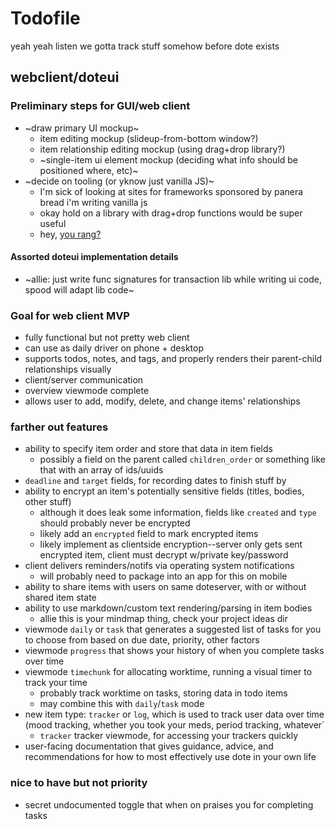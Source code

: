 # Todofile

yeah yeah listen we gotta track stuff somehow before dote exists

## webclient/doteui

### Preliminary steps for GUI/web client

- ~draw primary UI mockup~
    - item editing mockup (slideup-from-bottom window?)
    - item relationship editing mockup (using drag+drop library?)
    - ~single-item ui element mockup (deciding what info should be positioned where, etc)~
- ~decide on tooling (or yknow just vanilla JS)~
    - I'm sick of looking at sites for frameworks sponsored by panera bread i'm writing vanilla js
    - okay hold on a library with drag+drop functions would be super useful
    - hey, [you rang?](https://interactjs.io/)

#### Assorted doteui implementation details

- ~allie: just write func signatures for transaction lib while writing ui code, spood will adapt lib code~

### Goal for web client MVP

- fully functional but not pretty web client
- can use as daily driver on phone + desktop
- supports todos, notes, and tags, and properly renders their parent-child relationships visually
- client/server communication
- overview viewmode complete
- allows user to add, modify, delete, and change items' relationships

### farther out features

- ability to specify item order and store that data in item fields
    - possibly a field on the parent called `children_order` or something like that with an array of ids/uuids
- `deadline` and `target` fields, for recording dates to finish stuff by
- ability to encrypt an item's potentially sensitive fields (titles, bodies, other stuff)
    - although it does leak some information, fields like `created` and `type` should probably never be encrypted
    - likely add an `encrypted` field to mark encrypted items
    - likely implement as clientside encryption--server only gets sent encrypted item, client must decrypt w/private key/password
- client delivers reminders/notifs via operating system notifications
    - will probably need to package into an app for this on mobile
- ability to share items with users on same doteserver, with or without shared item state
- ability to use markdown/custom text rendering/parsing in item bodies
    - allie this is your mindmap thing, check your project ideas dir
- viewmode `daily` or `task` that generates a suggested list of tasks for you to choose from based on due date, priority, other factors
- viewmode `progress` that shows your history of when you complete tasks over time
- viewmode `timechunk` for allocating worktime, running a visual timer to track your time
    - probably track worktime on tasks, storing data in todo items
    - may combine this with `daily`/`task` mode
- new item type: `tracker` or `log`, which is used to track user data over time (mood tracking, whether you took your meds, period tracking, whatever`
    - `tracker` tracker viewmode, for accessing your trackers quickly
- user-facing documentation that gives guidance, advice, and recommendations for how to most effectively use dote in your own life

### nice to have but not priority

- secret undocumented toggle that when on praises you for completing tasks
